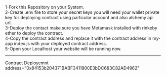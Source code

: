 1-Fork this Repository on your System.<br/>
2-Create .env file to store your secret keys you will need your wallet private key for deploying contract using particular account and also alchemy api url. <br/>
3-Deploy the contact make sure you have Metamask installed with rinkeby ether to deploy the contract.<br/>
4-Copy the contract address and replace it with the contract address in my-app index.js with your deployed contract address.<br>
5-Open your Localhost your website will be running now.<br/>


<hr>
Contract Deployemnt address="0x84153b204371BABF3411900E3bDC683C82AD4962"
